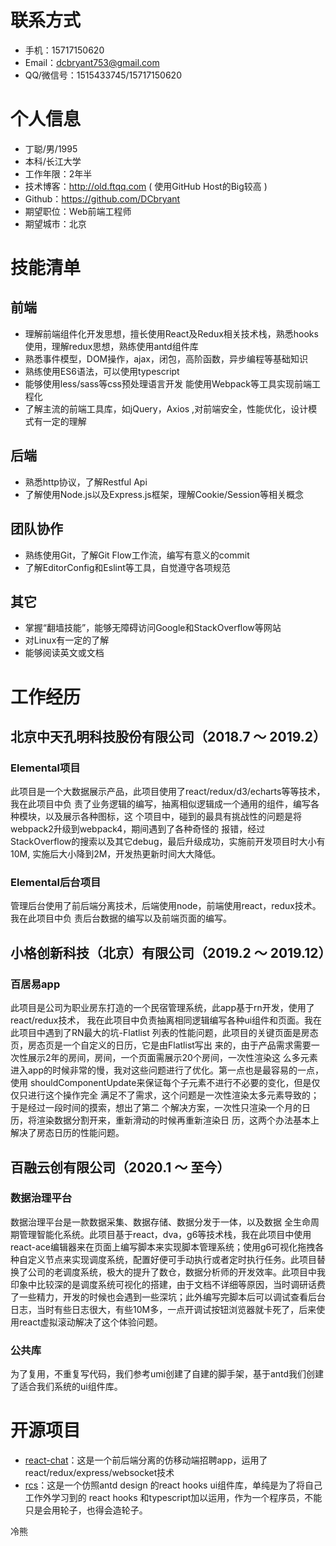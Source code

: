 
# 联系方式

- 手机：15717150620
- Email：dcbryant753@gmail.com
- QQ/微信号：1515433745/15717150620


# 个人信息

 - 丁聪/男/1995
 - 本科/长江大学
 - 工作年限：2年半
 - 技术博客：http://old.ftqq.com ( 使用GitHub Host的Big较高  )
 - Github：https://github.com/DCbryant
 - 期望职位：Web前端⼯程师
 - 期望城市：北京


# 技能清单

## 前端

- 理解前端组件化开发思想，擅⻓使⽤React及Redux相关技术栈，熟悉hooks使⽤，理解redux思想，熟练使⽤antd组件库 
- 熟悉事件模型，DOM操作，ajax，闭包，⾼阶函数，异步编程等基础知识 
- 熟练使⽤ES6语法，可以使用typescript
- 能够使⽤less/sass等css预处理语⾔开发 能使⽤Webpack等⼯具实现前端⼯程化 
- 了解主流的前端⼯具库，如jQuery，Axios ,对前端安全，性能优化，设计模式有一定的理解
## 后端
- 熟悉http协议，了解Restful Api 
- 了解使⽤Node.js以及Express.js框架，理解Cookie/Session等相关概念

## 团队协作
- 熟练使⽤Git，了解Git Flow⼯作流，编写有意义的commit 
- 了解EditorConfig和Eslint等⼯具，⾃觉遵守各项规范

## 其它

- 掌握“翻墙技能”，能够⽆障碍访问Google和StackOverflow等⽹站 
- 对Linux有⼀定的了解 
- 能够阅读英⽂或⽂档

# 工作经历

## 北京中天孔明科技股份有限公司（2018.7 〜 2019.2）

### Elemental项⽬ 
此项⽬是⼀个⼤数据展⽰产品，此项⽬使⽤了react/redux/d3/echarts等等技术，我在此项⽬中负 责了业务逻辑的编写，抽离相似逻辑成⼀个通⽤的组件，编写各种模块，以及展⽰各种图标，这 个项⽬中，碰到的最具有挑战性的问题是将webpack2升级到webpack4，期间遇到了各种奇怪的 报错，经过StackOverflow的搜索以及其它debug，最后升级成功，实施前开发项⽬时⼤⼩有10M, 实施后⼤⼩降到2M，开发热更新时间⼤⼤降低。

### Elemental后台项⽬ 
管理后台使⽤了前后端分离技术，后端使⽤node，前端使⽤react，redux技术。我在此项⽬中负 责后台数据的编写以及前端⻚⾯的编写。

## ⼩格创新科技（北京）有限公司（2019.2 〜 2019.12）

### 百居易app 
此项⽬是公司为职业房东打造的⼀个⺠宿管理系统，此app基于rn开发，使⽤了react/redux技术， 我在此项⽬中负责抽离相同逻辑编写各种ui组件和⻚⾯。我在此项⽬中遇到了RN最⼤的坑-Flatlist 列表的性能问题，此项⽬的关键⻚⾯是房态⻚，房态⻚是⼀个⾃定义的⽇历，它是由Flatlist写出 来的，由于产品需求需要⼀次性展⽰2年的房间，房间，⼀个⻚⾯需展⽰20个房间，⼀次性渲染这 么多元素进⼊app的时候⾮常的慢，我对这些问题进⾏了优化。第⼀点也是最容易的⼀点，使⽤ shouldComponentUpdate来保证每个⼦元素不进⾏不必要的变化，但是仅仅只进⾏这个操作完全 满⾜不了需求，这个问题是⼀次性渲染太多元素导致的；于是经过⼀段时间的摸索，想出了第⼆ 个解决⽅案，⼀次性只渲染⼀个⽉的⽇历，将渲染数据分割开来，重新滑动的时候再重新渲染⽇ 历，这两个办法基本上解决了房态⽇历的性能问题。

## 百融云创有限公司（2020.1 〜 至今）

### 数据治理平台
数据治理平台是一款数据采集、数据存储、数据分发于一体，以及数据 全生命周期管理智能化系统。此项目基于react，dva，g6等技术栈，我在此项目中使用react-ace编辑器来在页面上编写脚本来实现脚本管理系统；使用g6可视化拖拽各种自定义节点来实现调度系统，配置好便可手动执行或者定时执行任务。此项目替换了公司的老调度系统，极大的提升了数仓，数据分析师的开发效率。此项目中我印象中比较深的是调度系统可视化的搭建，由于文档不详细等原因，当时调研话费了一些精力，开发的时候也会遇到一些深坑；此外编写完脚本后可以调试查看后台日志，当时有些日志很大，有些10M多，一点开调试按钮浏览器就卡死了，后来使用react虚拟滚动解决了这个体验问题。

### 公共库
为了复用，不重复写代码，我们参考umi创建了自建的脚手架，基于antd我们创建了适合我们系统的ui组件库。

# 开源项目

-  [react-chat](https://github.com/DCbryant/react-chat)：这是⼀个前后端分离的仿移动端招聘app，运⽤了react/redux/express/websocket技术
-  [rcs](https://github.com/DCbryant/rcs)：这是⼀个仿照antd design 的react hooks ui组件库，单纯是为了将⾃⼰⼯作外学习到的 react hooks 和typescript加以运⽤，作为⼀个程序员，不能只是会⽤轮⼦，也得会造轮⼦。

冷熊